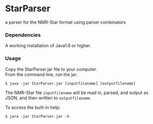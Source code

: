 StarParser
==========

a parser for the NMR-Star format using parser combinators


### Dependencies ###

A working installation of Java1.6 or higher.


### Usage ###

Copy the StarParser.jar file to your computer.  
From the command line, run the jar:

    $ java -jar StarParser.jar [inputfilename] [outputfilename]

The NMR-Star file `inputfilename` will be read in, parsed, and
output as JSON, and then written to `outputfilename`.

To access the built-in help:

    $ jara -jar StarParser.jar -h
